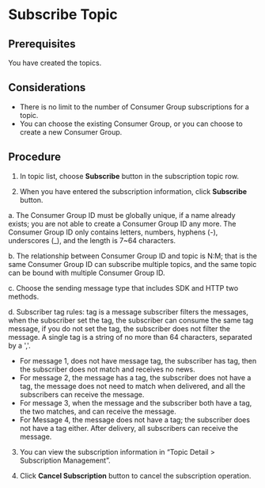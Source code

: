 # Subscribe Topic
## Prerequisites
You have created the topics.

## Considerations
- There is no limit to the number of Consumer Group subscriptions for a topic.
- You can choose the existing Consumer Group, or you can choose to create a new Consumer Group.

## Procedure

1. In topic list, choose **Subscribe** button in the subscription topic row.
 
2. When you have entered the subscription information, click **Subscribe** button.
 
  a. The Consumer Group ID must be globally unique, if a name already exists; you are not able to create a Consumer Group ID any more. The Consumer Group ID only contains letters, numbers, hyphens (-), underscores (_), and the length is 7~64 characters.

  b. The relationship between Consumer Group ID and topic is N:M; that is the same Consumer Group ID can subscribe multiple topics, and the same topic can be bound with multiple Consumer Group ID.

  c. Choose the sending message type that includes SDK and HTTP two methods.

  d. Subscriber tag rules: tag is a message subscriber filters the messages, when the subscriber set the tag, the subscriber can consume the same tag message, if you do not set the tag, the subscriber does not filter the message. A single tag is a string of no more than 64 characters, separated by a ','. 

*	For message 1, does not have message tag, the subscriber has tag, then the subscriber does not match and receives no news.
*	For message 2, the message has a tag, the subscriber does not have a tag, the message does not need to match when delivered, and all the subscribers can receive the message.
*	For message 3, when the message and the subscriber both have a tag, the two matches, and can receive the message. 
*	For Message 4, the message does not have a tag; the subscriber does not have a tag either. After delivery, all subscribers can receive the message. 
3. You can view the subscription information in “Topic Detail > Subscription Management”.
 
4. Click **Cancel Subscription** button to cancel the subscription operation.
